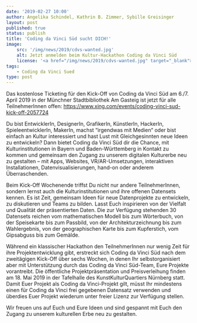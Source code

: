 ```yaml
---
date: '2019-02-27 10:00'
author: Angelika Schindel, Kathrin B. Zimmer, Sybille Greisinger 
layout: post
published: true
status: publish
title: 'Coding da Vinci Süd sucht DICH!'
image:
    src: '/img/news/2019/cdvs-wanted.jpg'
    alt: Jetzt anmelden beim Kultur-Hackathon Coding da Vinci Süd
    license: '<a href="/img/news/2019/cdvs-wanted.jpg" target="_blank">Jetzt anmelden beim Kultur-Hackathon Coding da Vinci Süd</a>'
tags:
    - Coding da Vinci Sued
type: post
---
```

<p>
Das kostenlose Ticketing für den Kick-Off von Coding da Vinci Süd am 6./7. April 2019 in der Münchner Stadtbibliothek Am Gasteig ist jetzt für alle TeilnehmerInnen offen: <a href="https://www.xing.com/events/coding-vinci-sud-kick-off-2057724">https://www.xing.com/events/coding-vinci-sud-kick-off-2057724</a>
</p>
<p>
Du bist EntwicklerIn, DesignerIn, GrafikerIn, KünstlerIn, HackerIn, SpieleentwicklerIn, MakerIn, machst “irgendwas mit Medien“ oder bist einfach an Kultur interessiert und hast Lust mit Gleichgesinnten neue Ideen zu entwickeln? Dann bietet Coding da Vinci Süd dir die Chance, mit Kulturinstitutionen in Bayern und Baden-Württemberg in Kontakt zu kommen und gemeinsam den Zugang zu unserem digitalen Kulturerbe neu zu gestalten – mit Apps, Websites, VR/AR-Umsetzungen, interaktiven Installationen, Datenvisualisierungen, hand-on oder anderem Überraschenden.
</p>
<p>
Beim Kick-Off Wochenende triffst Du nicht nur andere TeilnehmerInnen, sondern lernst auch die Kulturinstitutionen und ihre offenen Datensets kennen. Es ist Zeit, gemeinsam Ideen für neue Datenprojekte zu entwickeln, zu diskutieren und Teams zu bilden. Lasst Euch inspirieren von der Vielfalt und Qualität der präsentierten Daten. Die zur Verfügung stehenden 30 Datensets reichen vom mathematischen Modell bis zum Wörterbuch, von der Speisekarte bis zum Passbild, von der Architekturzeichnung bis zum Wahlergebnis, von der geographischen Karte bis zum Kupferstich, vom Gipsabguss bis zum Gemälde.
</p>
<p>Während ein klassischer Hackathon den TeilnehmerInnen nur wenig Zeit für ihre Projektentwicklung gibt, erstreckt sich Coding da Vinci Süd nach dem zweitägigen Kick-Off über sechs Wochen, in denen Ihr selbstorganisiert aber mit Unterstützung durch das Coding da Vinci Süd-Team, Eure Projekte vorantreibt. Die öffentliche Projektpräsentation und Preisverleihung finden am 18. Mai 2019 in der Tafelhalle des KunstKulturQuartiers Nürnberg statt. Damit Euer Projekt als Coding da Vinci-Projekt gilt, müsst Ihr mindestens einen für Coding da Vinci frei gegebenen Datensatz verwenden und überdies Euer Projekt wiederum unter freier Lizenz zur Verfügung stellen. 
</p>
<p>Wir freuen uns auf Euch und Eure Ideen und sind gespannt mit Euch den Zugang zu unserem kulturellen Erbe neu zu gestalten. </p>

